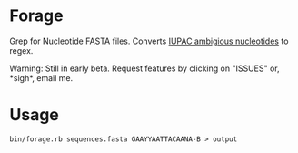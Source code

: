 # Forage

Grep for Nucleotide FASTA files. Converts [IUPAC ambigious nucleotides](http://en.wikipedia.org/wiki/Nucleic_acid_notation) to regex.

Warning: Still in early beta. Request features by clicking on "ISSUES" or, \*sigh\*, email me.

# Usage

    bin/forage.rb sequences.fasta GAAYYAATTACAANA-B > output